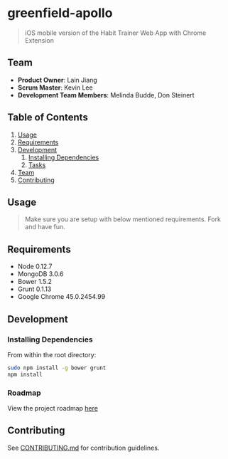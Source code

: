 # greenfield-apollo

> iOS mobile version of the Habit Trainer Web App with Chrome Extension

## Team

  - __Product Owner__: Lain Jiang
  - __Scrum Master__: Kevin Lee
  - __Development Team Members__: Melinda Budde, Don Steinert

## Table of Contents

1. [Usage](#Usage)
1. [Requirements](#requirements)
1. [Development](#development)
    1. [Installing Dependencies](#installing-dependencies)
    1. [Tasks](#tasks)
1. [Team](#team)
1. [Contributing](#contributing)

## Usage

> Make sure you are setup with below mentioned requirements. Fork and have fun.

## Requirements

- Node 0.12.7
- MongoDB 3.0.6
- Bower 1.5.2
- Grunt 0.1.13
- Google Chrome 45.0.2454.99

## Development

### Installing Dependencies

From within the root directory:

```sh
sudo npm install -g bower grunt
npm install
```

### Roadmap

View the project roadmap [here](https://github.com/Jupitr/greenfield-apollo/issues)


## Contributing

See [CONTRIBUTING.md](CONTRIBUTING.md) for contribution guidelines.